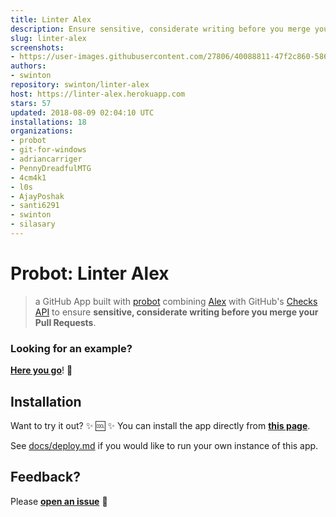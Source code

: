 ```yaml
---
title: Linter Alex
description: Ensure sensitive, considerate writing before you merge your Pull Requests
slug: linter-alex
screenshots:
- https://user-images.githubusercontent.com/27806/40088811-47f2c860-586e-11e8-9c4b-0f5b569a034c.png
authors:
- swinton
repository: swinton/linter-alex
host: https://linter-alex.herokuapp.com
stars: 57
updated: 2018-08-09 02:04:10 UTC
installations: 18
organizations:
- probot
- git-for-windows
- adriancarriger
- PennyDreadfulMTG
- 4cm4k1
- l0s
- AjayPoshak
- santi6291
- swinton
- silasary
---
```


# Probot: Linter Alex

> a GitHub App built with [probot](https://github.com/probot/probot) combining [Alex](http://alexjs.com/) with GitHub's [Checks API](https://developer.github.com/changes/2018-05-07-new-checks-api-public-beta/) to ensure **sensitive, considerate writing before you merge your Pull Requests**.

### Looking for an example?

[**Here you go**](https://github.com/swinton/example/runs/449335)! :eyes:

## Installation

Want to try it out? :sparkles: :cool: :sparkles: You can install the app directly from [**this page**](https://github.com/apps/linter-alex).

See [docs/deploy.md](https://github.com/swinton/linter-alex/blob/master/docs/deploy.md) if you would like to run your own instance of this app.

## Feedback?

Please [**open an issue**](https://github.com/swinton/linter-alex/issues/new) :bow:
